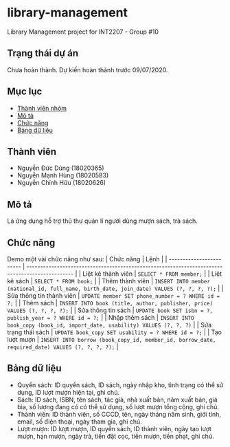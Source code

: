 # library-management
Library Management project for INT2207 - Group #10

## Trạng thái dự án
Chưa hoàn thành. Dự kiến hoàn thành trước 09/07/2020.

## Mục lục
- [Thành viên nhóm](#thành-viên)
- [Mô tả](#mô-tả)
- [Chức năng](#chức-năng)
- [Bảng dữ liệu](#bảng-dữ-liệu)

## Thành viên
* Nguyễn Đức Dũng (18020365)
* Nguyễn Mạnh Hùng (18020583)
* Nguyễn Chính Hữu (18020626)

## Mô tả
Là ứng dụng hỗ trợ thủ thư quản lí người dùng mượn sách, trả sách.

## Chức năng
Demo một vài chức năng như sau:
| Chức năng                | Lệnh                                                                                            |
| ------------------------ | ----------------------------------------------------------------------------------------------- |
| Liệt kê thành viên       | `SELECT * FROM member;`                                                                         |
| Liệt kê sách             | `SELECT * FROM book;`                                                                           |
| Thêm thành viên          | `INSERT INTO member (national_id, full_name, birth_date, join_date) VALUES (?, ?, ?, ?);`       |
| Sửa thông tin thành viên | `UPDATE member SET phone_number = ? WHERE id = ?;`                                              |
| Thêm sách                | `INSERT INTO book (title, author, publisher, price) VALUES (?, ?, ?, ?);`                       |
| Sửa thông tin sách       | `UPDATE book SET isbn = ?, publish_year = ? WHERE id = ?;`                                      |
| Nhập thêm sách           | `INSERT INTO book_copy (book_id, import_date, usability) VALUES (?, ?, ?)`                      |
| Sửa trạng thái sách      | `UPDATE book_copy SET usability = ? WHERE id = ?;`                                              |
| Tạo lượt mượn            | `INSERT INTO borrow (book_copy_id, member_id, borrow_date, required_date) VALUES (?, ?, ?, ?);` |

## Bảng dữ liệu
* Quyển sách: ID quyển sách, ID sách, ngày nhập kho, tình trạng có thể sử dụng, ID lượt mượn hiện tại, ghi chú.
* Sách: ID sách, ISBN, tên sách, tác giả, nhà xuất bản, năm xuất bản, giá bìa, số lượng đang có có thể sử dụng, số lượt mượn tổng cộng, ghi chú.
* Thành viên: ID thành viên, số CCCD, tên, ngày tháng năm sinh, giới tính, email, số điện thoại, ngày tham gia, ghi chú.
* Lượt mượn: ID lượt mượn, ID quyển sách, ID thành viên, ngày tạo lượt mượn, hạn mượn, ngày trả, tiền đặt cọc, tiền mượn, tiền phạt, ghi chú.

